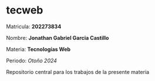 # tecweb

Matricula: **202273834**

Nombre: **Jonathan Gabriel Garcia Castillo**

Materia: **Tecnologías Web**

Periodo: *Otoño 2024*

Repositorio central para los trabajos de la presente materia
